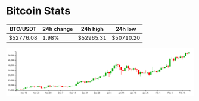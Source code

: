 # Bitcoin Stats

BTC/USDT|24h change|24h high|24h low|
|---|---|---|---|
|$52776.08|1.98%|$52965.31|$50710.20|

<img src="./chart.svg">

